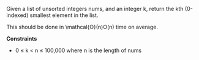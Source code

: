 Given a list of unsorted integers nums, and an integer k, return the kth (0-indexed) smallest element in the list.

This should be done in \mathcal{O}(n)O(n) time on average.

**Constraints**

- 0 ≤ k < n ≤ 100,000 where n is the length of nums